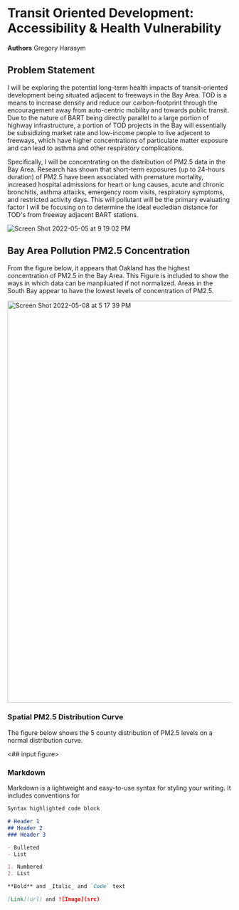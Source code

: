 # Transit Oriented Development: Accessibility & Health Vulnerability

**Authors** Gregory Harasym

## Problem Statement
I will be exploring the potential long-term health impacts of transit-oriented development being situated adjacent to freeways in the Bay Area. TOD is a means to increase density and reduce our carbon-footprint through the encouragement away from auto-centric mobility and towards public transit. Due to the nature of BART being directly parallel to a large portion of highway infrastructure, a portion of TOD projects in the Bay will essentially be subsidizing market rate and low-income people to live adjecent to freeways, which have higher concentrations of particulate matter exposure and can lead to asthma and other respiratory complications.

Specifically, I will be concentrating on the distribution of PM2.5 data in the Bay Area. Research has shown that short-term exposures (up to 24-hours duration) of PM2.5 have been associated with premature mortality, increased hospital admissions for heart or lung causes, acute and chronic bronchitis, asthma attacks, emergency room visits, respiratory symptoms, and restricted activity days. This will pollutant will be the primary evaluating factor I will be focusing on to determine the ideal eucledian distance for TOD's from freeway adjacent BART stations.

![Screen Shot 2022-05-05 at 9 19 02 PM](https://user-images.githubusercontent.com/82476483/167476249-f703a9f7-dacf-4017-ad8f-4b42b07a45a4.png)

## Bay Area Pollution PM2.5 Concentration

From the figure below, it appears that Oakland has the highest concentration of PM2.5 in the Bay Area. This Figure is included to show the ways in which data can be manpiluated if not normalized. Areas in the South Bay appear to have the lowest levels of concentration of PM2.5.

<img width="904" alt="Screen Shot 2022-05-08 at 5 17 39 PM" src="https://user-images.githubusercontent.com/82476483/167321810-3b7d8e94-8215-4f32-9f4f-8cdcb5005efc.png">

### Spatial PM2.5 Distribution Curve

The figure below shows the 5 county distribution of PM2.5 levels on a normal distribution curve.

<## input figure>

### 

### Markdown

Markdown is a lightweight and easy-to-use syntax for styling your writing. It includes conventions for

```markdown
Syntax highlighted code block

# Header 1
## Header 2
### Header 3

- Bulleted
- List

1. Numbered
2. List

**Bold** and _Italic_ and `Code` text

[Link](url) and ![Image](src)
```

